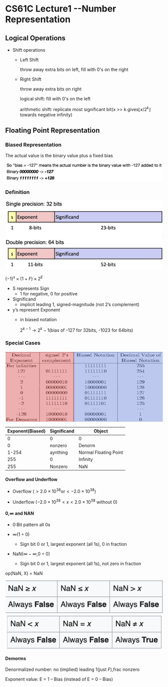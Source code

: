 # CS61C Lecture1 --Number Representation
## Logical Operations
- Shift operations
    - Left Shift

        throw away extra bits on left, fill with 0's on the right

    - Right Shift

        throw away extra bits on right

        logical shift: fill with 0's on the left

        arithmetic shift: replicate most significant bit(x >> k gives$\lfloor x/2^k \rfloor$ towards negative infinity)

## Floating Point Representation

### Biased Representation

The actual value is the binary value plus a fixed bias

![](https://raw.githubusercontent.com/zxc2012/image/main/20220310164318.png)

### Definition

![20220310163749](https://raw.githubusercontent.com/zxc2012/image/main/20220310163749.png)

$(-1)^s\times(1+F)\times2^E$

- S represents Sign
    - 1 for negative, 0 for positive
- Significand
    - implicit leading 1, signed-magnitude (not 2’s complement)
- y’s represent Exponent
    - in biased notation 
    
        $2^{k-1}\rightarrow2^k-1$(bias of -127 for 32bits, -1023 for 64bits)

### Special Cases

![](https://raw.githubusercontent.com/zxc2012/image/main/20220310211841.png)

|Exponent(Biased)|Significand|Object|
|-|-|-|
|0| 0 |0|
|0 |nonzero| Denorm|
|1-254 |aynthing |Normal Floating Point|
|255 |0 |Infinity|
|255 |Nonzero |NaN|


#### Overflow and Underflow

- Overflow ($>2.0\times10^{38}$or$<-2.0\times10^{38}$)

- Underflow ($-2.0\times10^{38}<x<2.0\times10^{38}$ without 0) 

#### 0,$\infty$ and NAN

- 0:Bit pattern all 0s
- $\infty$($1\div0$)

    - Sign bit 0 or 1, largest exponent (all 1s), 0 in fraction
- NaN($\infty-\infty$,$0\div0$)

    - Sign bit 0 or 1, largest exponent (all 1s), not zero in fraction

op(NaN, X) = NaN

![20220310173933](https://raw.githubusercontent.com/zxc2012/image/main/20220310173933.png)

#### Demorms

Denormalized number: no (implied) leading 1(just $F$),frac nonzero

Exponent value: E = 1 – Bias (instead of E = 0 – Bias)

